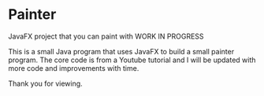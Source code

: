 # Painter
JavaFX project that you can paint with WORK IN PROGRESS

This is a small Java program that uses JavaFX to build a small painter program. The core code is from a Youtube tutorial and I will be updated with more code and improvements with time.

Thank you for viewing.
